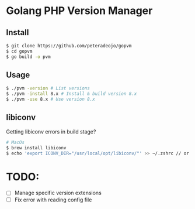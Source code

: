 # Golang PHP Version Manager

## Install

```sh
$ git clone https://github.com/peteradeojo/gopvm
$ cd gopvm
$ go build -o pvm
```

## Usage
```sh
$ ./pvm -version # List versions 
$ ./pvm -install 8.x # Install & build version 8.x
$ ./pvm -use 8.x # Use version 8.x
```

## libiconv
Getting libiconv errors in build stage?
```sh
# MacOs
$ brew install libiconv
$ echo 'export ICONV_DIR="/usr/local/opt/libiconv/"' >> ~/.zshrc // or .bashrc
```

# TODO:
- [ ] Manage specific version extensions
- [ ] Fix error with reading config file